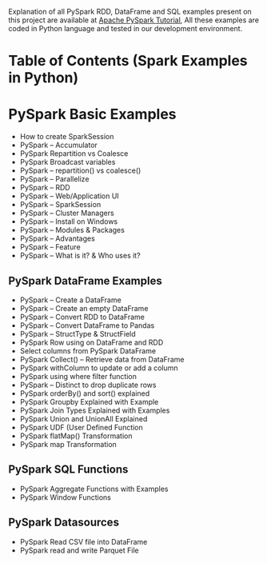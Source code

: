 Explanation of all PySpark RDD, DataFrame and SQL examples present on this project are available at [Apache PySpark Tutorial](https://sparkbyexamples.com/pyspark-tutorial/), All these examples are coded in Python language and tested in our development environment.

# Table of Contents (Spark Examples in Python)

# PySpark Basic Examples
- How to create SparkSession
- PySpark – Accumulator
- PySpark Repartition vs Coalesce
- PySpark Broadcast variables
- PySpark – repartition() vs coalesce()
- PySpark – Parallelize
- PySpark – RDD
- PySpark – Web/Application UI
- PySpark – SparkSession
- PySpark – Cluster Managers
- PySpark – Install on Windows
- PySpark – Modules & Packages
- PySpark – Advantages
- PySpark – Feature
- PySpark – What is it? & Who uses it?


## PySpark DataFrame Examples 
- PySpark – Create a DataFrame
- PySpark – Create an empty DataFrame
- PySpark – Convert RDD to DataFrame
- PySpark – Convert DataFrame to Pandas
- PySpark – StructType & StructField
- PySpark Row using on DataFrame and RDD
- Select columns from PySpark DataFrame 
- PySpark Collect() – Retrieve data from DataFrame
- PySpark withColumn to update or add a column
- PySpark using where filter function 
- PySpark – Distinct to drop duplicate rows 
- PySpark orderBy() and sort() explained
- PySpark Groupby Explained with Example
- PySpark Join Types Explained with Examples
- PySpark Union and UnionAll Explained
- PySpark UDF (User Defined Function
- PySpark flatMap() Transformation
- PySpark map Transformation


## PySpark SQL Functions
- PySpark Aggregate Functions with Examples
- PySpark Window Functions


## PySpark Datasources
- PySpark Read CSV file into DataFrame
- PySpark read and write Parquet File

